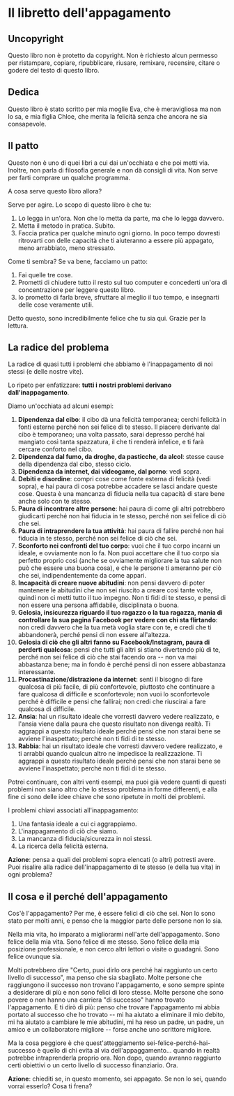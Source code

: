 # Il libretto dell'appagamento

## Uncopyright

Questo libro non è protetto da copyright. Non è richiesto alcun permesso per
ristampare, copiare, ripubblicare, riusare, remixare, recensire, citare o
godere del testo di questo libro.

## Dedica

Questo libro è stato scritto per mia moglie Eva, che è meravigliosa ma non lo
sa, e mia figlia Chloe, che merita la felicità senza che ancora ne sia
consapevole.

## Il patto

Questo non è uno di quei libri a cui dai un'occhiata e che poi metti via.
Inoltre, non parla di filosofia generale e non dà consigli di vita. Non serve
per farti comprare un qualche programma.

A cosa serve questo libro allora?

Serve per agire. Lo scopo di questo libro è che tu:

  1. Lo legga in un'ora. Non che lo metta da parte, ma che lo legga davvero.
  2. Metta il metodo in pratica. Subito.
  3. Faccia pratica per qualche minuto ogni giorno. In poco tempo dovresti
     ritrovarti con delle capacità che ti aiuteranno a essere più appagato,
     meno arrabbiato, meno stressato.

Come ti sembra? Se va bene, facciamo un patto:

  1. Fai quelle tre cose.
  2. Prometti di chiudere tutto il resto sul tuo computer e concederti un'ora di
     concentrazione per leggere questo libro.
  3. Io prometto di farla breve, sfruttare al meglio il tuo tempo, e insegnarti
     delle cose veramente utili.

Detto questo, sono incredibilmente felice che tu sia qui. Grazie per la lettura.

## La radice del problema

La radice di quasi tutti i problemi che abbiamo è l'inappagamento di noi
stessi (e delle nostre vite).

Lo ripeto per enfatizzare: **tutti i nostri problemi derivano
dall'inappagamento**.

Diamo un'occhiata ad alcuni esempi:

  1. **Dipendenza dal cibo**: il cibo dà una felicità temporanea; cerchi
     felicità in fonti esterne perché non sei felice di te stesso. Il piacere
     derivante dal cibo è temporaneo; una volta passato, sarai depresso perché
     hai mangiato così tanta spazzatura, il che ti renderà infelice, e ti farà
     cercare conforto nel cibo.
  2. **Dipendenza dal fumo, da droghe, da pasticche, da alcol**: stesse cause
     della dipendenza dal cibo, stesso ciclo.
  3. **Dipendenza da internet, dai videogame, dal porno**: vedi sopra.
  4. **Debiti e disordine**: compri cose come fonte esterna di felicità (vedi
     sopra), e hai paura di cosa potrebbe accadere se lasci andare queste cose.
     Questa è una mancanza di fiducia nella tua capacità di stare bene anche
     solo con te stesso.
  5. **Paura di incontrare altre persone**: hai paura di come gli altri
     potrebbero giudicarti perché non hai fiducia in te stesso, perché non sei
     felice di ciò che sei.
  6. **Paura di intraprendere la tua attività**: hai paura di fallire perché non
     hai fiducia in te stesso, perché non sei felice di ciò che sei.
  7. **Sconforto nei confronti del tuo corpo**: vuoi che il tuo corpo incarni un
     ideale, e ovviamente non lo fa. Non puoi accettare che il tuo corpo sia
     perfetto proprio così (anche se ovviamente migliorare la tua salute non può
     che essere una buona cosa), e che le persone ti ameranno per ciò che sei,
     indipendentemente da come appari.
  8. **Incapacità di creare nuove abitudini**: non pensi davvero di poter
     mantenere le abitudini che non sei riuscito a creare così tante volte,
     quindi non ci metti tutto il tuo impegno. Non ti fidi di te stesso, e pensi
     di non essere una persona affidabile, disciplinata o buona.
  9. **Gelosia, insicurezza riguardo il tuo ragazzo o la tua ragazza, mania di
     controllare la sua pagina Facebook per vedere con chi sta flirtando**: non
     credi davvero che la tua metà voglia stare con te, e credi che ti
     abbandonerà, perché pensi di non essere all'altezza.
  10. **Gelosia di ciò che gli altri fanno su Facebook/Instagram, paura di
      perderti qualcosa**: pensi che tutti gli altri si stiano divertendo più di
      te, perché non sei felice di ciò che stai facendo ora -- non va mai
      abbastanza bene; ma in fondo è perché pensi di non essere abbastanza
      interessante.
  11. **Procastinazione/distrazione da internet**: senti il bisogno di fare
      qualcosa di più facile, di più confortevole, piuttosto che continuare a
      fare qualcosa di difficile e sconfortevole; non vuoi lo sconfortevole
      perché è difficile e pensi che fallirai; non credi che riuscirai a fare
      qualcosa di difficile.
  12. **Ansia**: hai un risultato ideale che vorresti davvero vedere realizzato,
      e l'ansia viene dalla paura che questo risultato non divenga realtà. Ti
      aggrappi a questo risultato ideale perché pensi che non starai bene se
      avviene l'inaspettato; perché non ti fidi di te stesso.
  13. **Rabbia**: hai un risultato ideale che vorresti davvero vedere
      realizzato, e ti arrabbi quando qualcun altro ne impedisce la
      realizzazione. Ti aggrappi a questo risultato ideale perché pensi che non
      starai bene se avviene l'inaspettato; perché non ti fidi di te stesso.

Potrei continuare, con altri venti esempi, ma puoi già vedere quanti di questi
problemi non siano altro che lo stesso problema in forme differenti, e alla fine
ci sono delle idee chiave che sono ripetute in molti dei problemi.

I problemi chiavi associati all'inappagamento:

  1. Una fantasia ideale a cui ci aggrappiamo.
  2. L'inappagamento di ciò che siamo.
  3. La mancanza di fiducia/sicurezza in noi stessi.
  4. La ricerca della felicità esterna.

**Azione**: pensa a quali dei problemi sopra elencati (o altri) potresti avere.
Puoi risalire alla radice dell'inappagamento di te stesso (e della tua vita)
in ogni problema?

## Il cosa e il perché dell'appagamento

Cos'è l'appagamento? Per me, è essere felici di ciò che sei. Non lo sono stato
per molti anni, e penso che la maggior parte delle persone non lo sia.

Nella mia vita, ho imparato a migliorarmi nell'arte dell'appagamento. Sono
felice della mia vita. Sono felice di me stesso. Sono felice della mia posizione
professionale, e non cerco altri lettori o visite o guadagni. Sono felice
ovunque sia.

Molti potrebbero dire "Certo, puoi dirlo ora perché hai raggiunto un certo
livello di successo", ma penso che sia sbagliato. Molte persone che raggiungono
il successo non trovano l'appagamento, e sono sempre spinte a desiderare di più
e non sono felici di loro stesse. Molte persone che sono povere o non hanno una
carriera "di successo" hanno trovato l'appagamento. E ti dirò di più: penso che
trovare l'appagamento mi abbia portato al successo che ho trovato -- mi ha
aiutato a eliminare il mio debito, mi ha aiutato a cambiare le mie abitudini, mi
ha reso un padre, un padre, un amico e un collaboratore migliore -- forse anche
uno scrittore migliore.

Ma la cosa peggiore è che quest'atteggiamento sei-felice-perché-hai-successo è
quello di chi evita al via dell'appaggamento... quando in realtà potrebbe
intraprenderla proprio ora. Non dopo, quando avranno raggiunto certi obiettivi o
un certo livello di successo finanziario. Ora.

**Azione**: chiediti se, in questo momento, sei appagato. Se non lo sei, quando
vorrai esserlo? Cosa ti frena?
